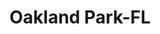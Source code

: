 ---
title: Oakland Park-FL
slug: oakland-park-fl
f_state:
- cms/state/florida.md
f_locations:
- cms/payday-loan/a-discount-liquors-383.md
- cms/payday-loan/advance-america-2723.md
- cms/payday-loan/advance-america-2725.md
- cms/payday-loan/american-quick-cash-centers-4353.md
- cms/payday-loan/check-cashing-store-11004.md
- cms/payday-loan/five-points-check-cashing-18648.md
- cms/payday-loan/th-e-check-cashing-store-inc-27463.md
updated-on: '2024-05-30T13:41:28.615Z'
created-on: '2024-05-30T13:41:28.615Z'
published-on: '2024-05-30T13:54:32.469Z'
f_city: Oakland Park
layout: '[city].html'
tags: city
---